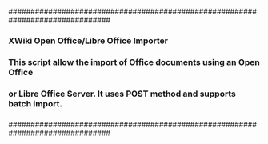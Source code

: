 ###############################################################################
###                 XWiki Open Office/Libre Office Importer                 ###
###                                                                         ###
###  This script allow the import of Office documents using an Open Office  ###
###  or Libre Office Server. It uses POST method and supports batch import. ### 
###                                                                         ###
###############################################################################
